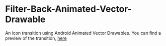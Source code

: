 # Filter-Back-Animated-Vector-Drawable

An icon transition using Android Animated Vector Drawables. You can find a preview of the transition, [here](https://dribbble.com/shots/2678148-Filter-Back-Icon-Transition)
